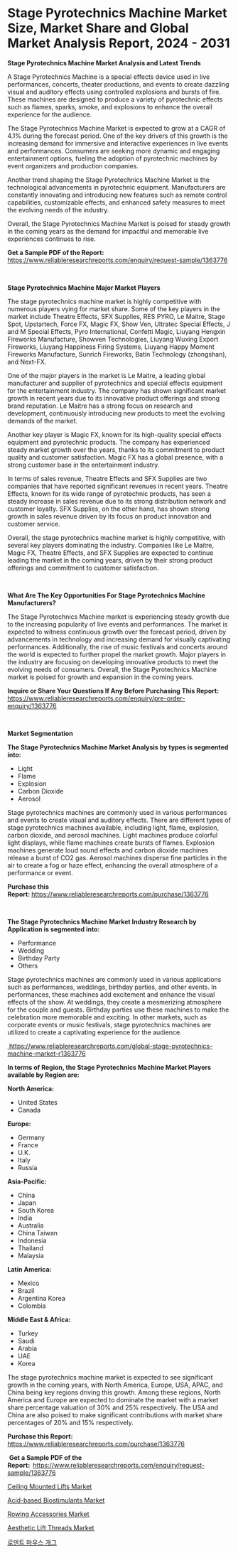 <p><h1>Stage Pyrotechnics Machine Market Size, Market Share and Global Market Analysis Report, 2024 - 2031</h1></p><p><strong>Stage Pyrotechnics Machine Market Analysis and Latest Trends</strong></p>
<p><p>A Stage Pyrotechnics Machine is a special effects device used in live performances, concerts, theater productions, and events to create dazzling visual and auditory effects using controlled explosions and bursts of fire. These machines are designed to produce a variety of pyrotechnic effects such as flames, sparks, smoke, and explosions to enhance the overall experience for the audience.</p><p>The Stage Pyrotechnics Machine Market is expected to grow at a CAGR of 4.1% during the forecast period. One of the key drivers of this growth is the increasing demand for immersive and interactive experiences in live events and performances. Consumers are seeking more dynamic and engaging entertainment options, fueling the adoption of pyrotechnic machines by event organizers and production companies.</p><p>Another trend shaping the Stage Pyrotechnics Machine Market is the technological advancements in pyrotechnic equipment. Manufacturers are constantly innovating and introducing new features such as remote control capabilities, customizable effects, and enhanced safety measures to meet the evolving needs of the industry.</p><p>Overall, the Stage Pyrotechnics Machine Market is poised for steady growth in the coming years as the demand for impactful and memorable live experiences continues to rise.</p></p>
<p><strong>Get a Sample PDF of the Report:&nbsp;</strong> <a href="https://www.reliableresearchreports.com/enquiry/request-sample/1363776">https://www.reliableresearchreports.com/enquiry/request-sample/1363776</a></p>
<p>&nbsp;</p>
<p><strong>Stage Pyrotechnics Machine Major Market Players</strong></p>
<p><p>The stage pyrotechnics machine market is highly competitive with numerous players vying for market share. Some of the key players in the market include Theatre Effects, SFX Supplies, RES PYRO, Le Maitre, Stage Spot, Upstartech, Force FX, Magic FX, Show Ven, Ultratec Special Effects, J and M Special Effects, Pyro International, Confetti Magic, Liuyang Hengxin Fireworks Manufacture, Showven Technologies, Liuyang Wuxing Export Fireworks, Liuyang Happiness Firing Systems, Liuyang Happy Moment Fireworks Manufacture, Sunrich Fireworks, Batin Technology (zhongshan), and Next-FX.</p><p>One of the major players in the market is Le Maitre, a leading global manufacturer and supplier of pyrotechnics and special effects equipment for the entertainment industry. The company has shown significant market growth in recent years due to its innovative product offerings and strong brand reputation. Le Maitre has a strong focus on research and development, continuously introducing new products to meet the evolving demands of the market.</p><p>Another key player is Magic FX, known for its high-quality special effects equipment and pyrotechnic products. The company has experienced steady market growth over the years, thanks to its commitment to product quality and customer satisfaction. Magic FX has a global presence, with a strong customer base in the entertainment industry.</p><p>In terms of sales revenue, Theatre Effects and SFX Supplies are two companies that have reported significant revenues in recent years. Theatre Effects, known for its wide range of pyrotechnic products, has seen a steady increase in sales revenue due to its strong distribution network and customer loyalty. SFX Supplies, on the other hand, has shown strong growth in sales revenue driven by its focus on product innovation and customer service.</p><p>Overall, the stage pyrotechnics machine market is highly competitive, with several key players dominating the industry. Companies like Le Maitre, Magic FX, Theatre Effects, and SFX Supplies are expected to continue leading the market in the coming years, driven by their strong product offerings and commitment to customer satisfaction.</p></p>
<p>&nbsp;</p>
<p><strong>What Are The Key Opportunities For Stage Pyrotechnics Machine Manufacturers?</strong></p>
<p><p>The Stage Pyrotechnics Machine market is experiencing steady growth due to the increasing popularity of live events and performances. The market is expected to witness continuous growth over the forecast period, driven by advancements in technology and increasing demand for visually captivating performances. Additionally, the rise of music festivals and concerts around the world is expected to further propel the market growth. Major players in the industry are focusing on developing innovative products to meet the evolving needs of consumers. Overall, the Stage Pyrotechnics Machine market is poised for growth and expansion in the coming years.</p></p>
<p><strong>Inquire or Share Your Questions If Any Before Purchasing This Report:</strong> <a href="https://www.reliableresearchreports.com/enquiry/pre-order-enquiry/1363776">https://www.reliableresearchreports.com/enquiry/pre-order-enquiry/1363776</a></p>
<p>&nbsp;</p>
<p><strong>Market Segmentation</strong></p>
<p><strong>The Stage Pyrotechnics Machine Market Analysis by types is segmented into:</strong></p>
<p><ul><li>Light</li><li>Flame</li><li>Explosion</li><li>Carbon Dioxide</li><li>Aerosol</li></ul></p>
<p><p>Stage pyrotechnics machines are commonly used in various performances and events to create visual and auditory effects. There are different types of stage pyrotechnics machines available, including light, flame, explosion, carbon dioxide, and aerosol machines. Light machines produce colorful light displays, while flame machines create bursts of flames. Explosion machines generate loud sound effects and carbon dioxide machines release a burst of CO2 gas. Aerosol machines disperse fine particles in the air to create a fog or haze effect, enhancing the overall atmosphere of a performance or event.</p></p>
<p><strong>Purchase this Report:&nbsp;</strong><a href="https://www.reliableresearchreports.com/purchase/1363776">https://www.reliableresearchreports.com/purchase/1363776</a></p>
<p>&nbsp;</p>
<p><strong>The Stage Pyrotechnics Machine Market Industry Research by Application is segmented into:</strong></p>
<p><ul><li>Performance</li><li>Wedding</li><li>Birthday Party</li><li>Others</li></ul></p>
<p><p>Stage pyrotechnics machines are commonly used in various applications such as performances, weddings, birthday parties, and other events. In performances, these machines add excitement and enhance the visual effects of the show. At weddings, they create a mesmerizing atmosphere for the couple and guests. Birthday parties use these machines to make the celebration more memorable and exciting. In other markets, such as corporate events or music festivals, stage pyrotechnics machines are utilized to create a captivating experience for the audience.</p></p>
<p><a href="https://www.reliableresearchreports.com/global-stage-pyrotechnics-machine-market-r1363776">&nbsp;https://www.reliableresearchreports.com/global-stage-pyrotechnics-machine-market-r1363776</a></p>
<p><strong>In terms of Region, the Stage Pyrotechnics Machine Market Players available by Region are:</strong></p>
<p>
    <p> <strong> North America: </strong>
        <ul>
            <li>United States</li>
            <li>Canada</li>
        </ul>
        </p> 
    <p> <strong> Europe: </strong>
        <ul>
            <li>Germany</li>
            <li>France</li>
            <li>U.K.</li>
            <li>Italy</li>
            <li>Russia</li>
        </ul>
        </p> 
    <p> <strong> Asia-Pacific: </strong>
        <ul>
            <li>China</li>
            <li>Japan</li>
            <li>South Korea</li>
            <li>India</li>
            <li>Australia</li>
            <li>China Taiwan</li>
            <li>Indonesia</li>
            <li>Thailand</li>
            <li>Malaysia</li>
        </ul>
        </p> 
    <p> <strong> Latin America: </strong>
        <ul>
            <li>Mexico</li>
            <li>Brazil</li>
            <li>Argentina Korea</li>
            <li>Colombia</li>
        </ul>
        </p> 
    <p> <strong> Middle East & Africa: </strong>
        <ul>
            <li>Turkey</li>
            <li>Saudi</li>
            <li>Arabia</li>
            <li>UAE</li>
            <li>Korea</li>
        </ul>
    </p>
    </p>
<p><p>The stage pyrotechnics machine market is expected to see significant growth in the coming years, with North America, Europe, USA, APAC, and China being key regions driving this growth. Among these regions, North America and Europe are expected to dominate the market with a market share percentage valuation of 30% and 25% respectively. The USA and China are also poised to make significant contributions with market share percentages of 20% and 15% respectively.</p></p>
<p><strong>Purchase this Report: </strong><a href="https://www.reliableresearchreports.com/purchase/1363776">https://www.reliableresearchreports.com/purchase/1363776</a></p>
<p>&nbsp;<strong>Get a Sample PDF of the Report:&nbsp;&nbsp;</strong><a href="https://www.reliableresearchreports.com/enquiry/request-sample/1363776">https://www.reliableresearchreports.com/enquiry/request-sample/1363776</a></p>
<p><strong></strong></p>
<p><p><a href="https://github.com/setiawananhar13/Market-Research-Report-List-1/blob/main/ceiling-mounted-lifts-market.md">Ceiling Mounted Lifts Market</a></p><p><a href="https://www.linkedin.com/pulse/insights-acid-based-biostimulants-market-players-size-geographical-aeqff?trackingId=k11z7ZNVLpbzI2vaC9fWcQ%3D%3D">Acid-based Biostimulants Market</a></p><p><a href="https://github.com/castoriffic/Market-Research-Report-List-5/blob/main/rowing-accessories-market.md">Rowing Accessories Market</a></p><p><a href="https://www.linkedin.com/pulse/aesthetic-lift-threads-market-emerging-trends-future-prospects-v2vmf?trackingId=Fq3xd5svFUYEh5tlyNIiKw%3D%3D">Aesthetic Lift Threads Market</a></p><p><a href="https://github.com/TobyKub4685/Market-Research-Report-List-2/blob/main/4314435177142.md">로덴트 마우스 개그</a></p></p>